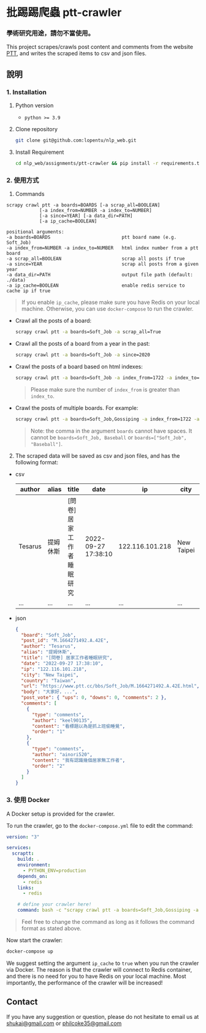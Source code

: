 # **批踢踢爬蟲 ptt-crawler**
### 學術研究用途，請勿不當使用。


This project scrapes/crawls post content and comments from the website [PTT](https://term.ptt.cc/), and writes the scraped items to csv and json files. 


## **說明**
### 1. Installation

1. Python version
   * `python >= 3.9`

2. Clone repository

    ```bash
    git clone git@github.com:lopentu/nlp_web.git
    ```

3. Install Requirement
    ```bash
    cd nlp_web/assignments/ptt-crawler && pip install -r requirements.txt      
    ```
    

### 2. 使用方式

1. Commands
```
scrapy crawl ptt -a boards=BOARDS [-a scrap_all=BOOLEAN] 
            [-a index_from=NUMBER -a index_to=NUMBER]   
            [-a since=YEAR] [-a data_dir=PATH]
            [-a ip_cache=BOOLEAN]

positional arguments:
-a boards=BOARDS                          ptt board name (e.g. Soft_Job)
-a index_from=NUMBER -a index_to=NUMBER   html index number from a ptt board
-a scrap_all=BOOLEAN                      scrap all posts if true
-a since=YEAR                             scrap all posts from a given year
-a data_dir=PATH                          output file path (default: ./data)
-a ip_cache=BOOLEAN                       enable redis service to cache ip if true
```

> If you enable `ip_cache`, please make sure you have Redis on your local machine. Otherwise, you can use `docker-compose` to run the crawler.


* Crawl all the posts of a board:
  ```bash
  scrapy crawl ptt -a boards=Soft_Job -a scrap_all=True
  ```

* Crawl all the posts of a board from a year in the past:
  ```bash
  scrapy crawl ptt -a boards=Soft_Job -a since=2020
  ```

* Crawl the posts of a board based on html indexes:
  ```bash
  scrapy crawl ptt -a boards=Soft_Job -a index_from=1722 -a index_to=1723
  ```

  > Please make sure the number of `index_from` is greater than `index_to`.

* Crawl the posts of multiple boards. For example:
  ```bash
  scrapy crawl ptt -a boards=Soft_Job,Gossiping -a index_from=1722 -a index_to=1723
  ```

  >Note: the comma in the argument `boards` cannot have spaces. It cannot be `boards=Soft_Job, Baseball` or  `boards=["Soft_Job", "Baseball"]`.


2. The scraped data will be saved as csv and json files, and has the following format:

* csv

  | author |  alias |title | date | ip | city | country  | ups | downs | comments | url |
  |----|----|----|----|----|----|----|----|----|----|----|
  | Tesarus | 提姆休斯 | \[問卷\] 居家工作者睡眠研究	 | 2022-09-27 17:38:10 | 122.116.101.218 | New Taipei | Taiwan | 0 | 0 | 2	 | https://www.ptt.cc/bbs/Soft_Job/M.1664271492.A.42E.html |
  | ... | ... | ... | ... | ... | ... | ... | ... | ... | ... | ... |


* json
  
  ```json
  {
    "board": "Soft_Job",
    "post_id": "M.1664271492.A.42E",
    "author": "Tesarus",
    "alias": "提姆休斯",
    "title": "[問卷] 居家工作者睡眠研究",
    "date": "2022-09-27 17:38:10",
    "ip": "122.116.101.218",
    "city": "New Taipei",
    "country": "Taiwan",
    "url": "https://www.ptt.cc/bbs/Soft_Job/M.1664271492.A.42E.html",
    "body": "大家好，...",
    "post_vote": { "ups": 0, "downs": 0, "comments": 2 },
    "comments": [
      {
        "type": "comments",
        "author": "keel90135",
        "content": "看標題以為是抓上班偷睡覺",
        "order": "1"
      },
      {
        "type": "comments",
        "author": "ainori520",
        "content": "我有認識幾個居家無工作者",
        "order": "2"
      }
    ]
  }
  ```


### 3. 使用 Docker
A Docker setup is provided for the crawler.

To run the crawler, go to the `docker-compose.yml` file to edit the command:

```yaml
version: "3"

services:
  scraptt:
    build: .
    environment:
      - PYTHON_ENV=production
    depends_on:
      - redis
    links:
      - redis

    # define your crawler here!
    command: bash -c "scrapy crawl ptt -a boards=Soft_Job,Gossiping -a index_from=1722 -a index_to=1723 -a ip_cache=True"
```
> Feel free to change the command as long as it follows the command format as stated above.

Now start the crawler:

```bash
docker-compose up
```

We suggest setting the argument `ip_cache` to `true` when you run the crawler via Docker. The reason is that the crawler will connect to Redis container, and there is no need for you to have Redis on your local machine. Most importantly, the performance of the crawler will be increased! 



## Contact
If you have any suggestion or question, please do not hesitate to email us at  shukai@gmail.com or philcoke35@gmail.com

